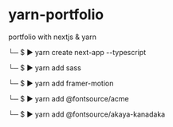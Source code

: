 # yarn-portfolio
portfolio with nextjs &amp; yarn

└─ $ ▶ yarn create next-app --typescript

└─ $ ▶ yarn add sass

└─ $ ▶ yarn add framer-motion

└─ $ ▶ yarn add @fontsource/acme

└─ $ ▶ yarn add @fontsource/akaya-kanadaka
